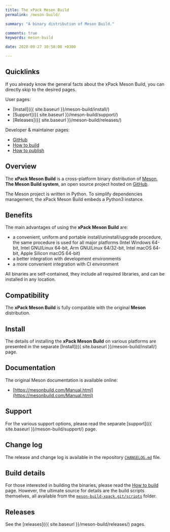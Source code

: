 ```yaml
---
title: The xPack Meson Build
permalink: /meson-build/

summary: "A binary distribution of Meson Build."

comments: true
keywords: meson-build

date: 2020-09-27 10:58:00 +0300

---
```


## Quicklinks

If you already know the general facts about the xPack Meson Build, you can
directly skip to the desired pages.

User pages:

- [Install]({{ site.baseurl }}/meson-build/install/)
- [Support]({{ site.baseurl }}/meson-build/support/)
- [Releases]({{ site.baseurl }}/meson-build/releases/)

Developer & maintainer pages:

- [GitHub](https://github.com/xpack-dev-tools/meson-build-xpack/)
- [How to build](https://github.com/xpack-dev-tools/meson-build-xpack/blob/xpack/README-BUILD.md)
- [How to publish](https://github.com/xpack-dev-tools/meson-build-xpack/blob/xpack/README-RELEASE.md)

## Overview

The **xPack Meson Build** is a cross-platform binary distribution of
[Meson](http://mesonbuild.com), **The Meson Build system**,
an open source project hosted on
[GitHub](https://github.com/mesonbuild/meson/).

The Meson project is written in Python. To simplify dependencies management,
the xPack Meson Build embeds a Python3 instance.

## Benefits

The main advantages of using the **xPack Meson Build** are:

- a convenient, uniform and portable install/uninstall/upgrade procedure,
  the same procedure is used for all major
  platforms (Intel Windows 64-bit, Intel GNU/Linux 64-bit, Arm GNU/Linux
  64/32-bit, Intel macOS 64-bit, Apple Silicon macOS 64-bit)
- a better integration with development environments
- a more convenient integration with CI environment

All binaries are self-contained, they include all required libraries,
and can be installed in any location.

## Compatibility

The **xPack Meson Build** is fully compatible with the original **Meson**
distribution.

## Install

The details of installing the **xPack Meson Build** on various platforms are
presented in the separate
[Install]({{ site.baseurl }}/meson-build/install/) page.

## Documentation

The original Meson documentation is available online:

- [https://mesonbuild.com/Manual.html](https://mesonbuild.com/Manual.html)

## Support

For the various support options, please read the separate
[support]({{ site.baseurl }}/meson-build/support/) page.

## Change log

The release and change log is available in the repository
[`CHANGELOG.md`](https://github.com/xpack-dev-tools/meson-build-xpack/blob/xpack/CHANGELOG.md) file.

## Build details

For those interested in building the binaries, please read the
[How to build](https://github.com/xpack-dev-tools/meson-build-xpack/blob/xpack/README-BUILD.md)
page.
However, the ultimate source for details are the build scripts themselves,
all available from the
[`meson-build-xpack.git/scripts`](https://github.com/xpack-dev-tools/meson-build-xpack/tree/xpack/scripts/)
folder.

## Releases

See the [releases]({{ site.baseurl }}/meson-build/releases/) pages.
